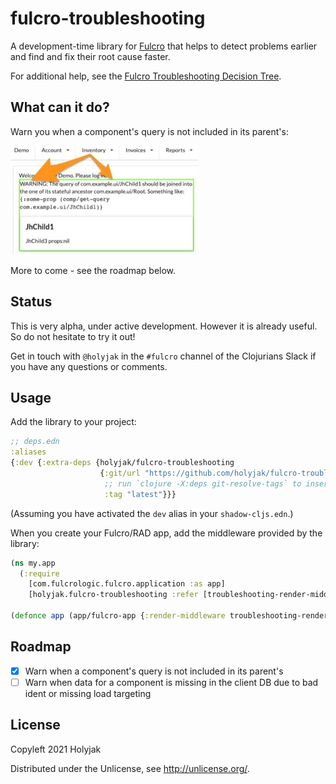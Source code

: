 # fulcro-troubleshooting

A development-time library for [Fulcro](https://fulcro.fulcrologic.com/) that helps to detect problems earlier and find and fix their root cause faster.

For additional help, see the [Fulcro Troubleshooting Decision Tree](https://blog.jakubholy.net/2020/troubleshooting-fulcro/).

## What can it do?

Warn you when a component's query is not included in its parent's:

![demo missing join](doc/demo-missing-join.jpg)

More to come - see the roadmap below.

## Status

This is very alpha, under active development. However it is already useful. So do not hesitate to try it out!

Get in touch with `@holyjak` in the `#fulcro` channel of the Clojurians Slack if you have any questions or comments.

## Usage

Add the library to your project:

```clojure
;; deps.edn
:aliases
{:dev {:extra-deps {holyjak/fulcro-troubleshooting
                    {:git/url "https://github.com/holyjak/fulcro-troubleshooting"
                     ;; run `clojure -X:deps git-resolve-tags` to insert the correct :sha
                     :tag "latest"}}}
```

(Assuming you have activated the `dev` alias in your `shadow-cljs.edn`.)

When you create your Fulcro/RAD app, add the middleware provided by the library:

```clojure
(ns my.app
  (:require
    [com.fulcrologic.fulcro.application :as app]
    [holyjak.fulcro-troubleshooting :refer [troubleshooting-render-middleware]]))

(defonce app (app/fulcro-app {:render-middleware troubleshooting-render-middleware}))
```

## Roadmap

- [x] Warn when a component's query is not included in its parent's
- [ ] Warn when data for a component is missing in the client DB due to bad ident or missing load targeting

## License

Copyleft 2021 Holyjak

Distributed under the Unlicense, see http://unlicense.org/.
